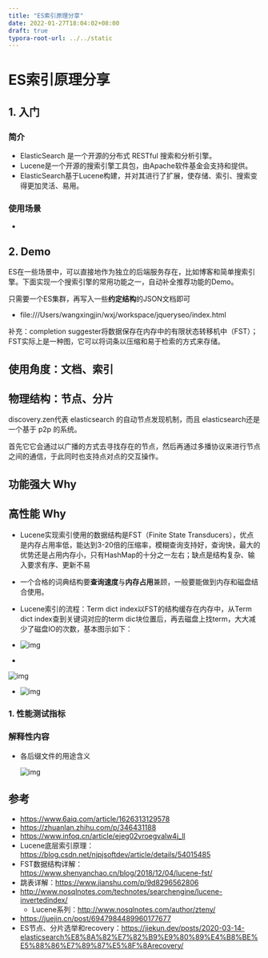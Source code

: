 ```yaml
---
title: "ES索引原理分享"
date: 2022-01-27T18:04:02+08:00
draft: true
typora-root-url: ../../static
---
```

# ES索引原理分享

## 1. 入门
### 简介

- ElasticSearch 是一个开源的分布式 RESTful 搜索和分析引擎。
- Lucene是一个开源的搜索引擎工具包，由Apache软件基金会支持和提供。
- ElasticSearch基于Lucene构建，并对其进行了扩展，使存储、索引、搜索变得更加灵活、易用。

### 使用场景

- 

## 2. Demo

ES在一些场景中，可以直接地作为独立的后端服务存在，比如博客和简单搜索引擎。下面实现一个搜索引擎的常用功能之一，自动补全推荐功能的Demo。

只需要一个ES集群，再写入一些**约定结构**的JSON文档即可

- file:///Users/wangxingjin/wxj/workspace/jqueryseo/index.html

补充：completion suggester将数据保存在内存中的有限状态转移机中（FST）；FST实际上是一种图，它可以将词条以压缩和易于检索的方式来存储。

## 使用角度：文档、索引



## 物理结构：节点、分片

discovery.zen代表 elasticsearch 的自动节点发现机制，而且 elasticsearch还是一个基于 p2p 的系统。

首先它它会通过以广播的方式去寻找存在的节点，然后再通过多播协议来进行节点之间的通信，于此同时也支持点对点的交互操作。

## 功能强大 Why

## 高性能 Why

- Lucene实现索引使用的数据结构是FST（Finite State Transducers），优点是内存占用率低，能达到3-20倍的压缩率，模糊查询支持好，查询快，最大的优势还是占用内存小，只有HashMap的十分之一左右；缺点是结构复杂、输入要求有序、更新不易

- 一个合格的词典结构要**查询速度**与**内存占用**兼顾，一般要能做到内存和磁盘结合使用。

- Lucene索引的流程：Term dict index以FST的结构缓存在内存中，从Term dict index查到关键词对应的term dic块位置后，再去磁盘上找term，大大减少了磁盘IO的次数，基本图示如下：

- ![img](https://static001.infoq.cn/resource/image/17/be/175213f151b8a7bb6816b0fd1d17b9be.png)

- 

  ![img](/img/es-share/index1.jpg)

- ![img](http://www.nosqlnotes.com/wp-content/uploads/2018/09/lucene-inverted-index-3.png)

### 1. 性能测试指标

### 解释性内容

- 各后缀文件的用途含义

  ![img](/img/es-share/es-file-desc.png)

## 参考

- https://www.6aiq.com/article/1626313129578
- https://zhuanlan.zhihu.com/p/346431188
- https://www.infoq.cn/article/ejeg02vroegvalw4j_ll
- Lucene底层索引原理：https://blog.csdn.net/njpjsoftdev/article/details/54015485
- FST数据结构详解：https://www.shenyanchao.cn/blog/2018/12/04/lucene-fst/
- 跳表详解：https://www.jianshu.com/p/9d8296562806
- http://www.nosqlnotes.com/technotes/searchengine/lucene-invertedindex/
  - Lucene系列：http://www.nosqlnotes.com/author/zteny/
- https://juejin.cn/post/6947984489960177677
- ES节点、分片选举和recovery：https://jiekun.dev/posts/2020-03-14-elasticsearch%E8%8A%82%E7%82%B9%E9%80%89%E4%B8%BE%E5%88%86%E7%89%87%E5%8F%8Arecovery/